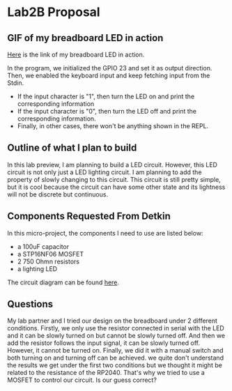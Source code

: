 # Lab2B Proposal

## GIF of my breadboard LED in action

[Here](https://github.com/minghuin/ese5190-2022-lab2-into-the-void-star/blob/main/lab2B_preview/LAB2BPreview.gif) is the link of my breadboard LED in action. 

In the program,  we initialized the GPIO 23 and set it as output direction. Then, we enabled the keyboard input and keep fetching input from the Stdin. 

- If the input character is "1", then turn the LED on and print the corresponding information
- If the input character is "0", then turn the LED off and print the corresponding information.
- Finally, in other cases, there won't be anything shown in the REPL.



## Outline of what I plan to build

In this lab preview, I am planning to build a LED circuit. However, this LED circuit is not only just a LED lighting circuit. I am planning to add the property of slowly changing to this circuit. This circuit is still pretty simple, but it is cool because the circuit can have some other state and its lightness will not be discrete but continuous.



## Components Requested From Detkin

In this micro-project, the components I need to use are listed below:

- a 100uF capacitor
- a STP16NF06 MOSFET
- 2 750 Ohmn resistors
- a lighting LED

The circuit diagram can be found [here](https://github.com/minghuin/ese5190-2022-lab2-into-the-void-star/blob/main/lab2B_preview/Circuit_Diagram.jpg).



## Questions

My lab partner and I tried our design on the breadboard under 2 different conditions. Firstly, we only use the resistor connected in serial with the LED and it can be slowly turned on but cannot be slowly turned off. And then we add the resistor follows the input signal, it can be slowly turned off. However, it cannot be turned on. Finally, we did it with a manual switch and both turning on and turning off can be achieved.  we quite don't understand the results we get under the first two conditions but we thought it might be related to the resistance of the RP2040. That's why we tried to use a MOSFET to control our circuit. Is our guess correct? 

 